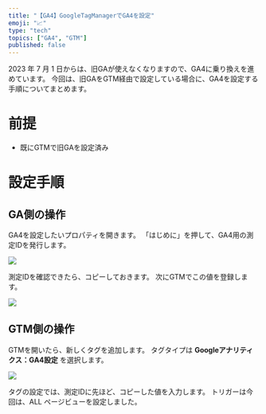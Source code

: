 ```yaml
---
title: "【GA4】GoogleTagManagerでGA4を設定"
emoji: "📈"
type: "tech"
topics: ["GA4", "GTM"]
published: false
---
```


2023 年 7 月 1 日からは、旧GAが使えなくなりますので、GA4に乗り換えを進めています。
今回は、旧GAをGTM経由で設定している場合に、GA4を設定する手順についてまとめます。

# 前提

- 既にGTMで旧GAを設定済み

# 設定手順

## GA側の操作

GA4を設定したいプロパティを開きます。
「はじめに」を押して、GA4用の測定IDを発行します。

![](https://storage.googleapis.com/zenn-user-upload/e28f247d4432-20220624.png)



測定IDを確認できたら、コピーしておきます。
次にGTMでこの値を登録します。

![](https://storage.googleapis.com/zenn-user-upload/37fcd1280337-20220624.png)


## GTM側の操作

GTMを開いたら、新しくタグを追加します。
タグタイプは **Googleアナリティクス：GA4設定** を選択します。

![](https://storage.googleapis.com/zenn-user-upload/221982cdab06-20220624.png)

タグの設定では、測定IDに先ほど、コピーした値を入力します。
トリガーは今回は、ALL ページビューを設定しました。

